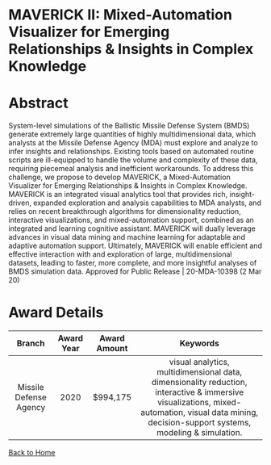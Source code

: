 
MAVERICK II: Mixed-Automation Visualizer for Emerging Relationships &amp; Insights in Complex Knowledge
=======================================================================================================

# Abstract


System-level simulations of the Ballistic Missile Defense System (BMDS) generate extremely large quantities of highly multidimensional data, which analysts at the Missile Defense Agency (MDA) must explore and analyze to infer insights and relationships. Existing tools based on automated routine scripts are ill-equipped to handle the volume and complexity of these data, requiring piecemeal analysis and inefficient workarounds. To address this challenge, we propose to develop MAVERICK, a Mixed-Automation Visualizer for Emerging Relationships & Insights in Complex Knowledge. MAVERICK is an integrated visual analytics tool that provides rich, insight-driven, expanded exploration and analysis capabilities to MDA analysts, and relies on recent breakthrough algorithms for dimensionality reduction, interactive visualizations, and mixed-automation support, combined as an integrated and learning cognitive assistant. MAVERICK will dually leverage advances in visual data mining and machine learning for adaptable and adaptive automation support. Ultimately, MAVERICK will enable efficient and effective interaction with and exploration of large, multidimensional datasets, leading to faster, more complete, and more insightful analyses of BMDS simulation data. Approved for Public Release | 20-MDA-10398 (2 Mar 20)  

# Award Details

|Branch|Award Year|Award Amount|Keywords|
| :---: | :---: | :---: | :---: |
|Missile Defense Agency|2020|$994,175|visual analytics, multidimensional data, dimensionality reduction, interactive & immersive visualizations, mixed-automation, visual data mining, decision-support systems, modeling & simulation.|
  
  


[Back to Home](https://github.com/chrischow/dod_sbir_awards/Reports/CC/#1168)